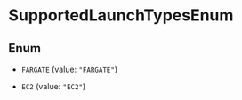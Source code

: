 

# SupportedLaunchTypesEnum

## Enum


* `FARGATE` (value: `"FARGATE"`)

* `EC2` (value: `"EC2"`)



